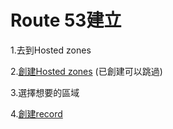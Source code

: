 # Route 53建立

1.去到Hosted zones

2.[創建Hosted zones](hosted-zones-chuang-jian.md) \(已創建可以跳過\)

3.選擇想要的區域

4.[創建record](record-chuang-jian/)

